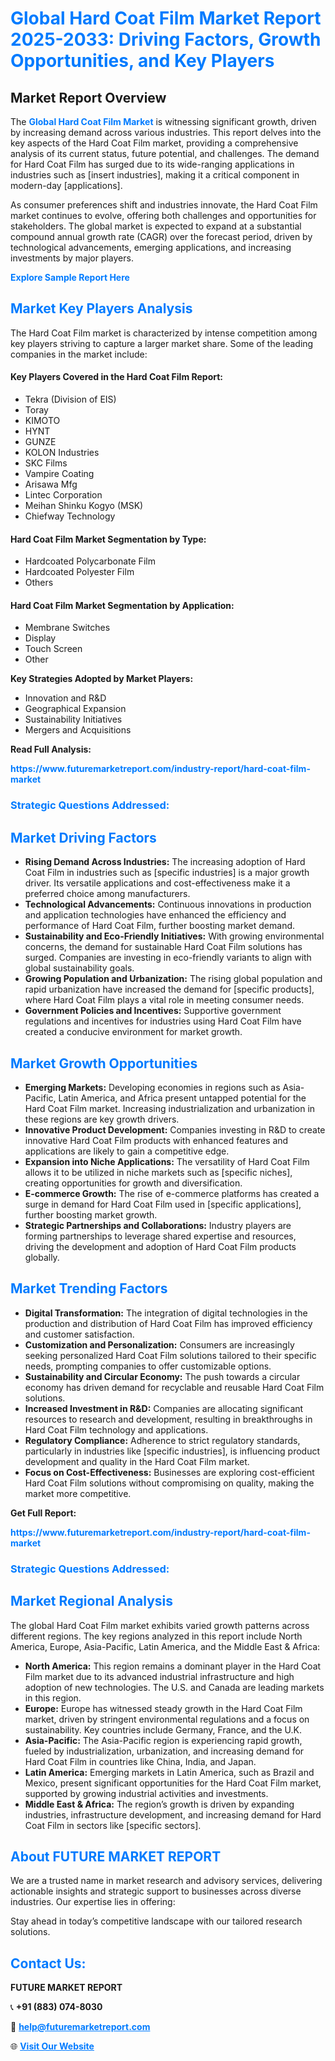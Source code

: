 <h1 style="color: #007BFF;">Global Hard Coat Film Market Report 2025-2033: Driving Factors, Growth Opportunities, and Key Players</h1>

<section id="overview">
<h2>Market Report Overview</h2>
<p>The <a href="https://www.futuremarketreport.com/industry-report/hard-coat-film-market" style="color: #007BFF; text-decoration: none;"><strong>Global Hard Coat Film Market</strong></a> is witnessing significant growth, driven by increasing demand across various industries. This report delves into the key aspects of the Hard Coat Film market, providing a comprehensive analysis of its current status, future potential, and challenges. The demand for Hard Coat Film has surged due to its wide-ranging applications in industries such as [insert industries], making it a critical component in modern-day [applications].</p>
<p>As consumer preferences shift and industries innovate, the Hard Coat Film market continues to evolve, offering both challenges and opportunities for stakeholders. The global market is expected to expand at a substantial compound annual growth rate (CAGR) over the forecast period, driven by technological advancements, emerging applications, and increasing investments by major players.</p>
</section>

<section id="overview">
<p><a href="https://www.futuremarketreport.com/request-sample/reportId=43498" style="color: #007BFF; text-decoration: none;"><strong>Explore Sample Report Here</strong></a></p>
</section>

<section id="key-players">
<h2 style="color: #007BFF;">Market Key Players Analysis</h2>
<p>The Hard Coat Film market is characterized by intense competition among key players striving to capture a larger market share. Some of the leading companies in the market include:</p>
<h4>Key Players Covered in the Hard Coat Film Report:</h4>
<ul><li>Tekra (Division of EIS)</li><li>Toray</li><li>KIMOTO</li><li>HYNT</li><li>GUNZE</li><li>KOLON Industries</li><li>SKC Films</li><li>Vampire Coating</li><li>Arisawa Mfg</li><li>Lintec Corporation</li><li>Meihan Shinku Kogyo (MSK)</li><li>Chiefway Technology</li></ul>
<h4>Hard Coat Film Market Segmentation by Type:</h4>
<ul><li>Hardcoated Polycarbonate Film</li><li>Hardcoated Polyester Film</li><li>Others</li></ul>

<h4>Hard Coat Film Market Segmentation by Application:</h4>
<ul><li>Membrane Switches</li><li>Display</li><li>Touch Screen</li><li>Other</li></ul>
<p><strong>Key Strategies Adopted by Market Players:</strong></p>
<ul>
<li>Innovation and R&D</li>
<li>Geographical Expansion</li>
<li>Sustainability Initiatives</li>
<li>Mergers and Acquisitions</li>
</ul>
</section>

<section>
<p><strong>Read Full Analysis: </strong></p><a href="https://www.futuremarketreport.com/industry-report/hard-coat-film-market" style="color: #007BFF; text-decoration: none;"><strong>https://www.futuremarketreport.com/industry-report/hard-coat-film-market</strong></a>
<h3 style="color: #007BFF;">Strategic Questions Addressed:</h3>
</section>

<section id="driving-factors">
<h2 style="color: #007BFF;">Market Driving Factors</h2>
<ul>
<li><strong>Rising Demand Across Industries:</strong> The increasing adoption of Hard Coat Film in industries such as [specific industries] is a major growth driver. Its versatile applications and cost-effectiveness make it a preferred choice among manufacturers.</li>
<li><strong>Technological Advancements:</strong> Continuous innovations in production and application technologies have enhanced the efficiency and performance of Hard Coat Film, further boosting market demand.</li>
<li><strong>Sustainability and Eco-Friendly Initiatives:</strong> With growing environmental concerns, the demand for sustainable Hard Coat Film solutions has surged. Companies are investing in eco-friendly variants to align with global sustainability goals.</li>
<li><strong>Growing Population and Urbanization:</strong> The rising global population and rapid urbanization have increased the demand for [specific products], where Hard Coat Film plays a vital role in meeting consumer needs.</li>
<li><strong>Government Policies and Incentives:</strong> Supportive government regulations and incentives for industries using Hard Coat Film have created a conducive environment for market growth.</li>
</ul>
</section>

<section id="growth-opportunities">
<h2 style="color: #007BFF;">Market Growth Opportunities</h2>
<ul>
<li><strong>Emerging Markets:</strong> Developing economies in regions such as Asia-Pacific, Latin America, and Africa present untapped potential for the Hard Coat Film market. Increasing industrialization and urbanization in these regions are key growth drivers.</li>
<li><strong>Innovative Product Development:</strong> Companies investing in R&D to create innovative Hard Coat Film products with enhanced features and applications are likely to gain a competitive edge.</li>
<li><strong>Expansion into Niche Applications:</strong> The versatility of Hard Coat Film allows it to be utilized in niche markets such as [specific niches], creating opportunities for growth and diversification.</li>
<li><strong>E-commerce Growth:</strong> The rise of e-commerce platforms has created a surge in demand for Hard Coat Film used in [specific applications], further boosting market growth.</li>
<li><strong>Strategic Partnerships and Collaborations:</strong> Industry players are forming partnerships to leverage shared expertise and resources, driving the development and adoption of Hard Coat Film products globally.</li>
</ul>
</section>

<section id="trending-factors">
<h2 style="color: #007BFF;">Market Trending Factors</h2>
<ul>
<li><strong>Digital Transformation:</strong> The integration of digital technologies in the production and distribution of Hard Coat Film has improved efficiency and customer satisfaction.</li>
<li><strong>Customization and Personalization:</strong> Consumers are increasingly seeking personalized Hard Coat Film solutions tailored to their specific needs, prompting companies to offer customizable options.</li>
<li><strong>Sustainability and Circular Economy:</strong> The push towards a circular economy has driven demand for recyclable and reusable Hard Coat Film solutions.</li>
<li><strong>Increased Investment in R&D:</strong> Companies are allocating significant resources to research and development, resulting in breakthroughs in Hard Coat Film technology and applications.</li>
<li><strong>Regulatory Compliance:</strong> Adherence to strict regulatory standards, particularly in industries like [specific industries], is influencing product development and quality in the Hard Coat Film market.</li>
<li><strong>Focus on Cost-Effectiveness:</strong> Businesses are exploring cost-efficient Hard Coat Film solutions without compromising on quality, making the market more competitive.</li>
</ul>
</section>

<section>
<p><strong>Get Full Report: </strong></p><a href="https://www.futuremarketreport.com/industry-report/hard-coat-film-market" style="color: #007BFF; text-decoration: none;"><strong>https://www.futuremarketreport.com/industry-report/hard-coat-film-market</strong></a>
<h3 style="color: #007BFF;">Strategic Questions Addressed:</h3>
</section>


<section id="regional-analysis">
<h2 style="color: #007BFF;">Market Regional Analysis</h2>
<p>The global Hard Coat Film market exhibits varied growth patterns across different regions. The key regions analyzed in this report include North America, Europe, Asia-Pacific, Latin America, and the Middle East & Africa:</p>
<ul>
<li><strong>North America:</strong> This region remains a dominant player in the Hard Coat Film market due to its advanced industrial infrastructure and high adoption of new technologies. The U.S. and Canada are leading markets in this region.</li>
<li><strong>Europe:</strong> Europe has witnessed steady growth in the Hard Coat Film market, driven by stringent environmental regulations and a focus on sustainability. Key countries include Germany, France, and the U.K.</li>
<li><strong>Asia-Pacific:</strong> The Asia-Pacific region is experiencing rapid growth, fueled by industrialization, urbanization, and increasing demand for Hard Coat Film in countries like China, India, and Japan.</li>
<li><strong>Latin America:</strong> Emerging markets in Latin America, such as Brazil and Mexico, present significant opportunities for the Hard Coat Film market, supported by growing industrial activities and investments.</li>
<li><strong>Middle East & Africa:</strong> The region’s growth is driven by expanding industries, infrastructure development, and increasing demand for Hard Coat Film in sectors like [specific sectors].</li>
</ul>
</section>

<footer>
<h2 style="color: #007BFF;">About FUTURE MARKET REPORT</h2>
<p>We are a trusted name in market research and advisory services, delivering actionable insights and strategic support to businesses across diverse industries. Our expertise lies in offering:</p>

<p>Stay ahead in today’s competitive landscape with our tailored research solutions.</p>

<h2 style="color: #007BFF;">Contact Us:</h2>
<p><strong>FUTURE MARKET REPORT</strong></p>
<p>📞 <strong>+91 (883) 074-8030</strong></p>
<p>📧 <strong><a href="mailto:help@futuremarketreport.com" style="color: #007BFF;">help@futuremarketreport.com</a></strong></p>
<p>🌐 <strong><a href="https://www.futuremarketreport.com/" style="color: #007BFF;">Visit Our Website</a></strong></p>
</footer>